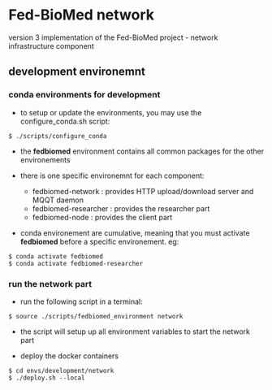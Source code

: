 # Fed-BioMed network

version 3 implementation of the Fed-BioMed project - network infrastructure component

## development environemnt

### conda environments for development

* to setup or update the environments, you may use the configure_conda.sh script:

```
$ ./scripts/configure_conda
```

* the **fedbiomed** environment contains all common packages for the other environements
* there is one specific environemnt for each component:

  * fedbiomed-network :  provides HTTP upload/download server and MQQT daemon
  * fedbiomed-researcher : provides the researcher part
  * fedbiomed-node : provides the client part

* conda environement are cumulative, meaning that you must activate **fedbiomed** before a specific environement. eg:

```
$ conda activate fedbiomed
$ conda activate fedbiomed-researcher
```

### run the network part

* run the following script in a terminal:

```
$ source ./scripts/fedbiomed_environment network
```

* the script will setup up all environment variables to start the network part

* deploy the docker containers

```
$ cd envs/development/network
$ ./deploy.sh --local
```
